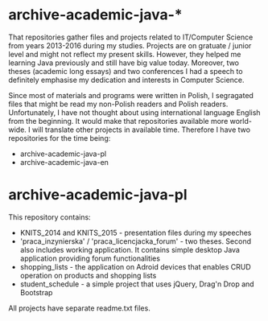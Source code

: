 # archive-academic-java-*
That repositories gather files and projects related to IT/Computer Science from years 2013-2016 during my studies. Projects are on gratuate / junior level and might not reflect my present skills.
However, they helped me learning Java previously and still have big value today. Moreover, two theses (academic long essays) and two conferences I had a speech to definitely emphasise my dedication and interests in Computer Science.

Since most of materials and programs were written in Polish, I segragated files that might be read my non-Polish readers and Polish readers. Unfortunately, I have not thought about using international language English from the beginning. It would make that repositories available more world-wide. I will translate other projects in available time. Therefore I have two repositories for the time being:
* archive-academic-java-pl
* archive-academic-java-en

# archive-academic-java-pl
This repository contains:
* KNITS_2014 and KNITS_2015 - presentation files during my speeches
* 'praca_inzynierska' / 'praca_licencjacka_forum' - two theses. Second also includes working application. It contains simple desktop Java application providing forum functionalities
* shopping_lists - the application on Adroid devices that enables CRUD operation on products and shopping lists
* student_schedule - a simple project that uses jQuery, Drag'n Drop and Bootstrap

All projects have separate readme.txt files.
